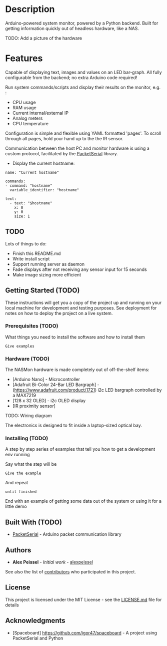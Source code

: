 # Description

Arduino-powered system monitor, powered by a Python backend.  Built for
getting information quickly out of headless hardware, like a NAS.

TODO: Add a picture of the hardware

# Features

Capable of displaying text, images and values on an LED bar-graph.  All
fully configurable from the backend; no extra Arduino code required!

Run system commands/scripts and display their results on the monitor, e.g. :
* CPU usage
* RAM usage
* Current internal/external IP
* Analog meters
* CPU temperature

Configuration is simple and flexible using YAML formatted 'pages'.  To scroll
through all pages, hold your hand up to the the IR sensor.

Communication between the host PC and monitor hardware is using a custom protocol,
facilitated by the [PacketSerial](https://github.com/bakercp/PacketSerial) library.

* Display the current hostname:
```
name: "Current hostname"

commands:
- command: "hostname"
  variable_identifier: "hostname"

text:
  - text: "$hostname"
    x: 0
    y: 0
    size: 1
```

## TODO

Lots of things to do:

* Finish this README.md
* Write install script
* Support running server as daemon
* Fade displays after not receiving any sensor input for 15 seconds
* Make image sizing more efficient

## Getting Started (TODO)

These instructions will get you a copy of the project up and running on your local machine for development and testing purposes. See deployment for notes on how to deploy the project on a live system.

### Prerequisites (TODO)

What things you need to install the software and how to install them

```
Give examples
```

### Hardware (TODO)

The NASMon hardware is made completely out of off-the-shelf items:
* [Arduino Nano] - Microcontroller
* [Adafruit Bi-Color 24-Bar LED Bargraph] - (https://www.adafruit.com/product/1721) i2c LED bargraph controlled by a MAX7219
* [128 x 32 OLED] - i2c OLED display
* [IR proximity sensor]

TODO: Wiring diagram

The electronics is designed to fit inside a laptop-sized optical bay.

### Installing (TODO)

A step by step series of examples that tell you how to get a development env running

Say what the step will be

```
Give the example
```

And repeat

```
until finished
```

End with an example of getting some data out of the system or using it for a little demo

## Built With (TODO)

* [PacketSerial](https://github.com/bakercp/PacketSerial) - Arduino packet communication library

## Authors

* **Alex Peissel** - *Initial work* - [alexpeissel](https://github.com/alexpeissel)

See also the list of [contributors](https://github.com/alexpeissel/NASMon/contributors) who participated in this project.

## License

This project is licensed under the MIT License - see the [LICENSE.md](LICENSE.md) file for details

## Acknowledgments

* [Spaceboard] https://github.com/igor47/spaceboard - A project using PacketSerial and Python
